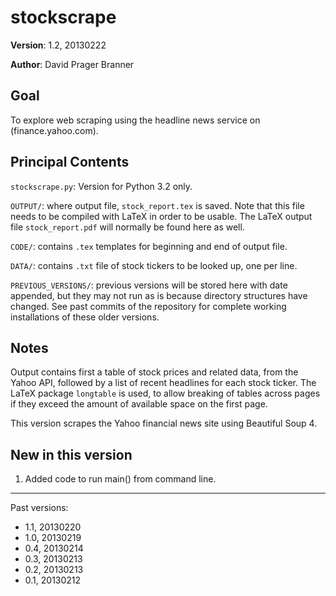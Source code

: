 stockscrape
===========

**Version**: 1.2, 20130222

**Author**: David Prager Branner


Goal
----
To explore web scraping using the headline news service on (finance.yahoo.com).

Principal Contents
------------------

`stockscrape.py`: Version for Python 3.2 only.

`OUTPUT/`: where output file, `stock_report.tex` is saved. Note that this file needs to be compiled with LaTeX in order to be usable. The LaTeX output file `stock_report.pdf` will normally be found here as well.

`CODE/`: contains `.tex` templates for beginning and end of output file.

`DATA/`: contains `.txt` file of stock tickers to be looked up, one per line.

`PREVIOUS_VERSIONS/`: previous versions will be stored here with date appended, but they may not run as is because directory structures have changed. See past commits of the repository for complete working installations of these older versions.

Notes
-----

Output contains first a table of stock prices and related data, from the Yahoo API, followed by a list of recent headlines for each stock ticker. The LaTeX package `longtable` is used, to allow breaking of tables across pages if they exceed the amount of available space on the first page.

This version scrapes the Yahoo financial news site using Beautiful Soup 4. 


New in this version
-------------------
1. Added code to run main() from command line.

---

Past versions:

 * 1.1, 20130220
 * 1.0, 20130219
 * 0.4, 20130214
 * 0.3, 20130213
 * 0.2, 20130213
 * 0.1, 20130212
